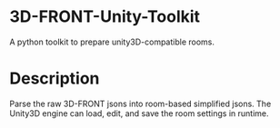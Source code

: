 # 3D-FRONT-Unity-Toolkit
A python toolkit to prepare unity3D-compatible rooms.

# Description
Parse the raw 3D-FRONT jsons into room-based simplified jsons.
The Unity3D engine can load, edit, and save the room settings in runtime.

